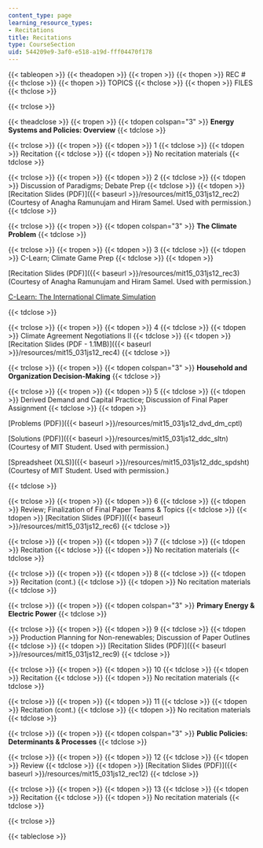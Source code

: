 ```yaml
---
content_type: page
learning_resource_types:
- Recitations
title: Recitations
type: CourseSection
uid: 544209e9-3af0-e518-a19d-fff04470f178
---
```


{{< tableopen >}}
{{< theadopen >}}
{{< tropen >}}
{{< thopen >}}
REC #
{{< thclose >}}
{{< thopen >}}
TOPICS
{{< thclose >}}
{{< thopen >}}
FILES
{{< thclose >}}

{{< trclose >}}

{{< theadclose >}}
{{< tropen >}}
{{< tdopen colspan="3" >}}
**Energy Systems and Policies: Overview**
{{< tdclose >}}

{{< trclose >}}
{{< tropen >}}
{{< tdopen >}}
1
{{< tdclose >}}
{{< tdopen >}}
Recitation
{{< tdclose >}}
{{< tdopen >}}
No recitation materials
{{< tdclose >}}

{{< trclose >}}
{{< tropen >}}
{{< tdopen >}}
2
{{< tdclose >}}
{{< tdopen >}}
Discussion of Paradigms; Debate Prep
{{< tdclose >}}
{{< tdopen >}}
[Recitation Slides (PDF)]({{< baseurl >}}/resources/mit15_031js12_rec2) (Courtesy of Anagha Ramunujam and Hiram Samel. Used with permission.)
{{< tdclose >}}

{{< trclose >}}
{{< tropen >}}
{{< tdopen colspan="3" >}}
**The Climate Problem**
{{< tdclose >}}

{{< trclose >}}
{{< tropen >}}
{{< tdopen >}}
3
{{< tdclose >}}
{{< tdopen >}}
C-Learn; Climate Game Prep
{{< tdclose >}}
{{< tdopen >}}


[Recitation Slides (PDF)]({{< baseurl >}}/resources/mit15_031js12_rec3) (Courtesy of Anagha Ramunujam and Hiram Samel. Used with permission.)

[C-Learn: The International Climate Simulation](http://climateinteractive.org/simulations/c-learn/simulation)


{{< tdclose >}}

{{< trclose >}}
{{< tropen >}}
{{< tdopen >}}
4
{{< tdclose >}}
{{< tdopen >}}
Climate Agreement Negotiations II
{{< tdclose >}}
{{< tdopen >}}
[Recitation Slides (PDF - 1.1MB)]({{< baseurl >}}/resources/mit15_031js12_rec4)
{{< tdclose >}}

{{< trclose >}}
{{< tropen >}}
{{< tdopen colspan="3" >}}
**Household and Organization Decision-Making**
{{< tdclose >}}

{{< trclose >}}
{{< tropen >}}
{{< tdopen >}}
5
{{< tdclose >}}
{{< tdopen >}}
Derived Demand and Capital Practice; Discussion of Final Paper Assignment
{{< tdclose >}}
{{< tdopen >}}


[Problems (PDF)]({{< baseurl >}}/resources/mit15_031js12_dvd_dm_cptl)

[Solutions (PDF)]({{< baseurl >}}/resources/mit15_031js12_ddc_sltn) (Courtesy of MIT Student. Used with permission.)

[Spreadsheet (XLS)]({{< baseurl >}}/resources/mit15_031js12_ddc_spdsht) (Courtesy of MIT Student. Used with permission.)


{{< tdclose >}}

{{< trclose >}}
{{< tropen >}}
{{< tdopen >}}
6
{{< tdclose >}}
{{< tdopen >}}
Review; Finalization of Final Paper Teams & Topics
{{< tdclose >}}
{{< tdopen >}}
[Recitation Slides (PDF)]({{< baseurl >}}/resources/mit15_031js12_rec6)
{{< tdclose >}}

{{< trclose >}}
{{< tropen >}}
{{< tdopen >}}
7
{{< tdclose >}}
{{< tdopen >}}
Recitation
{{< tdclose >}}
{{< tdopen >}}
No recitation materials
{{< tdclose >}}

{{< trclose >}}
{{< tropen >}}
{{< tdopen >}}
8
{{< tdclose >}}
{{< tdopen >}}
Recitation (cont.)
{{< tdclose >}}
{{< tdopen >}}
No recitation materials
{{< tdclose >}}

{{< trclose >}}
{{< tropen >}}
{{< tdopen colspan="3" >}}
**Primary Energy & Electric Power**
{{< tdclose >}}

{{< trclose >}}
{{< tropen >}}
{{< tdopen >}}
9
{{< tdclose >}}
{{< tdopen >}}
Production Planning for Non-renewables; Discussion of Paper Outlines
{{< tdclose >}}
{{< tdopen >}}
[Recitation Slides (PDF)]({{< baseurl >}}/resources/mit15_031js12_rec9)
{{< tdclose >}}

{{< trclose >}}
{{< tropen >}}
{{< tdopen >}}
10
{{< tdclose >}}
{{< tdopen >}}
Recitation
{{< tdclose >}}
{{< tdopen >}}
No recitation materials
{{< tdclose >}}

{{< trclose >}}
{{< tropen >}}
{{< tdopen >}}
11
{{< tdclose >}}
{{< tdopen >}}
Recitation (cont.)
{{< tdclose >}}
{{< tdopen >}}
No recitation materials
{{< tdclose >}}

{{< trclose >}}
{{< tropen >}}
{{< tdopen colspan="3" >}}
**Public Policies: Determinants & Processes**
{{< tdclose >}}

{{< trclose >}}
{{< tropen >}}
{{< tdopen >}}
12
{{< tdclose >}}
{{< tdopen >}}
Review
{{< tdclose >}}
{{< tdopen >}}
[Recitation Slides (PDF)]({{< baseurl >}}/resources/mit15_031js12_rec12)
{{< tdclose >}}

{{< trclose >}}
{{< tropen >}}
{{< tdopen >}}
13
{{< tdclose >}}
{{< tdopen >}}
Recitation
{{< tdclose >}}
{{< tdopen >}}
No recitation materials
{{< tdclose >}}

{{< trclose >}}

{{< tableclose >}}